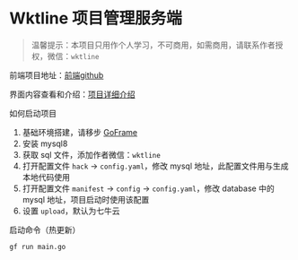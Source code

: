 # Wktline 项目管理服务端
> 温馨提示：本项目只用作个人学习，不可商用，如需商用，请联系作者授权，微信：`wktline`

前端项目地址：[前端github](https://github.com/umlink/wktline-client)

界面内容查看和介绍：[项目详细介绍](https://juejin.cn/post/7410062139275984936)

如何启动项目
1. 基础环境搭建，请移步 [GoFrame](https://goframe.org/)
2. 安装 mysql8
3. 获取 sql 文件，添加作者微信：`wktline`
4. 打开配置文件 `hack` -> `config.yaml`，修改 mysql 地址，此配置文件用与生成本地代码使用
5. 打开配置文件 `manifest` -> `config` -> `config.yaml`，修改 database 中的 mysql 地址，项目启动时使用该配置
6. 设置 `upload`，默认为七牛云

启动命令（热更新）
```base
gf run main.go
```